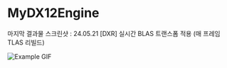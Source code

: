 # MyDX12Engine
 
마지막 결과물 스크린샷 : 24.05.21
[DXR] 실시간 BLAS 트랜스폼 적용 (매 프레임 TLAS 리빌드)

![Example GIF](OutputGif.gif)
<!-- ![Alt text](OutputScreenshot.png) -->
